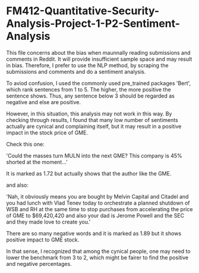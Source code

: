 # FM412-Quantitative-Security-Analysis-Project-1-P2-Sentiment-Analysis

This file concerns about the bias when maunnally reading submissions and comments in Reddit. It will provide insufficient sample space and may result in bias.
Therefore, I prefer to use the NLP method, by scraping the submissions and comments and do a sentiment analysis.

To aviod confusion, I used the commonly used pre_trained packages 'Bert', which rank sentences from 1 to 5. The higher, the more positive the sentence shows. Thus, any sentence below 3 should be regarded as negative and else are positive.

However, in this situation, this analysis may not work in this way. By checking through results, I found that many low number of sentiments actually are cynical and complaining itself, but it may result in a positive impact in the stock price of GME. 

Check this one:

'Could the masses turn MULN into the next GME? This company is 45% shorted at the moment...'

It is marked as 1.72 but actually shows that the author like the GME.

and also:

'Nah, it obviously means you are bought by Melvin Capital and Citadel and you had lunch with Vlad Tenev today to orchestrate a planned shutdown of WSB and RH at the same time to stop purchases from accelerating the price of GME to $69,420,420 and also your dad is Jerome Powell and the SEC and they made love to create you.'

There are so many negative words and it is marked as 1.89 but it shows positive impact to GME stock.

In that sense, I recognized that among the cynical people, one may need to lower the benchmark from 3 to 2, which might be fairer to find the positive and negative percentages.
